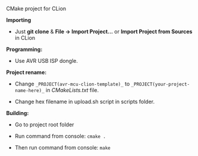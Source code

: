 CMake project for CLion

**Importing**
 
- Just **git clone** & **File -> Import Project...** or **Import Project from Sources** in CLion


**Programming:**

- Use AVR USB ISP dongle. 


**Project rename:** 

- Change ```_PROJECT(avr-mcu-clion-template)_``` to ```_PROJECT(your-project-name-here)_``` in _CMakeLists.txt_ file.

- Change hex filename in upload.sh script in scripts folder.

**Building:**

- Go to project root folder

- Run command from console: ```cmake .```
- Then run command from console: ```make```